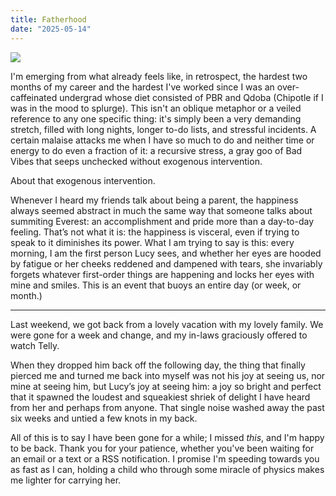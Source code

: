 ```yaml
---
title: Fatherhood
date: "2025-05-14"
---
```


![](/img/fatherhood.png)

I'm emerging from what already feels like, in retrospect, the hardest two months of my career and the hardest I've worked since I was an over-caffeinated undergrad whose diet consisted of PBR and Qdoba (Chipotle if I was in the mood to splurge). This isn't an oblique metaphor or a veiled reference to any one specific thing: it's simply been a very demanding stretch, filled with long nights, longer to-do lists, and stressful incidents. A certain malaise attacks me when I have so much to do and neither time or energy to do even a fraction of it: a recursive stress, a gray goo of Bad Vibes that seeps unchecked without exogenous intervention. 

About that exogenous intervention.

Whenever I heard my friends talk about being a parent, the happiness always seemed abstract in much the same way that someone talks about summiting Everest: an accomplishment and pride more than a day-to-day feeling. That’s not what it is: the happiness is visceral, even if trying to speak to it diminishes its power. What I am trying to say is this: every morning, I am the first person Lucy sees, and whether her eyes are hooded by fatigue or her cheeks reddened and dampened with tears, she invariably forgets whatever first-order things are happening and locks her eyes with mine and smiles. This is an event that buoys an entire day (or week, or month.)

---

Last weekend, we got back from a lovely vacation with my lovely family. We were gone for a week and change, and my in-laws graciously offered to watch Telly. 

When they dropped him back off the following day, the thing that finally pierced me and turned me back into myself was not his joy at seeing us, nor mine at seeing him, but Lucy’s joy at seeing him: a joy so bright and perfect that it spawned the loudest and squeakiest shriek of delight I have heard from her and perhaps from anyone. That single noise washed away the past six weeks and untied a few knots in my back.

All of this is to say I have been gone for a while; I missed _this_, and I'm happy to be back. Thank you for your patience, whether you've been waiting for an email or a text or a RSS notification. I promise I'm speeding towards you as fast as I can, holding a child who through some miracle of physics makes me lighter for carrying her.





